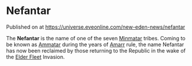 # Nefantar
Published on  at https://universe.eveonline.com/new-eden-news/nefantar

The **Nefantar** is the name of one of the seven [Minmatar](1rpu7pfwTPVznAczjw2pOp) tribes. Coming to be known as [Ammatar](2RCNqNOW8kV95yCFhjfhnz) during the years of [Amarr](6BPFRy27fN4LnYlIyzvEwo) rule, the name Nefantar has now been reclaimed by those returning to the Republic in the wake of the [Elder Fleet](7JAFwYwGqzvPv7yLIDlfjp) Invasion.
